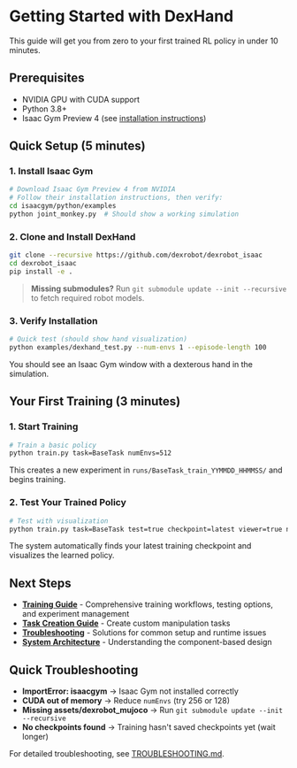 # Getting Started with DexHand

This guide will get you from zero to your first trained RL policy in under 10 minutes.

## Prerequisites

- NVIDIA GPU with CUDA support
- Python 3.8+
- Isaac Gym Preview 4 (see [installation instructions](https://developer.nvidia.com/isaac-gym))

## Quick Setup (5 minutes)

### 1. Install Isaac Gym
```bash
# Download Isaac Gym Preview 4 from NVIDIA
# Follow their installation instructions, then verify:
cd isaacgym/python/examples
python joint_monkey.py  # Should show a working simulation
```

### 2. Clone and Install DexHand
```bash
git clone --recursive https://github.com/dexrobot/dexrobot_isaac
cd dexrobot_isaac
pip install -e .
```

> **Missing submodules?** Run `git submodule update --init --recursive` to fetch required robot models.

### 3. Verify Installation
```bash
# Quick test (should show hand visualization)
python examples/dexhand_test.py --num-envs 1 --episode-length 100
```

You should see an Isaac Gym window with a dexterous hand in the simulation.

## Your First Training (3 minutes)

### 1. Start Training
```bash
# Train a basic policy
python train.py task=BaseTask numEnvs=512
```

This creates a new experiment in `runs/BaseTask_train_YYMMDD_HHMMSS/` and begins training.

### 2. Test Your Trained Policy
```bash
# Test with visualization
python train.py task=BaseTask test=true checkpoint=latest viewer=true numEnvs=4
```

The system automatically finds your latest training checkpoint and visualizes the learned policy.

## Next Steps

- **[Training Guide](TRAINING.md)** - Comprehensive training workflows, testing options, and experiment management
- **[Task Creation Guide](guide-task-creation.md)** - Create custom manipulation tasks
- **[Troubleshooting](TROUBLESHOOTING.md)** - Solutions for common setup and runtime issues
- **[System Architecture](ARCHITECTURE.md)** - Understanding the component-based design

## Quick Troubleshooting

- **ImportError: isaacgym** → Isaac Gym not installed correctly
- **CUDA out of memory** → Reduce `numEnvs` (try 256 or 128)
- **Missing assets/dexrobot_mujoco** → Run `git submodule update --init --recursive`
- **No checkpoints found** → Training hasn't saved checkpoints yet (wait longer)

For detailed troubleshooting, see [TROUBLESHOOTING.md](TROUBLESHOOTING.md).
